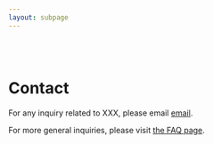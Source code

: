 ```yaml
---
layout: subpage
---
```


<div markdown="1" class="force-dark-link" id="contact" style="height: calc(100vh - 280px);">

<br>
<br>

# Contact

For any inquiry related to XXX, please email <a href="mailto:TODO" target="_noblank">email</a>. 

For more general inquiries, please visit <a href="website">the FAQ page</a>.

<br>
<br>

</div>



